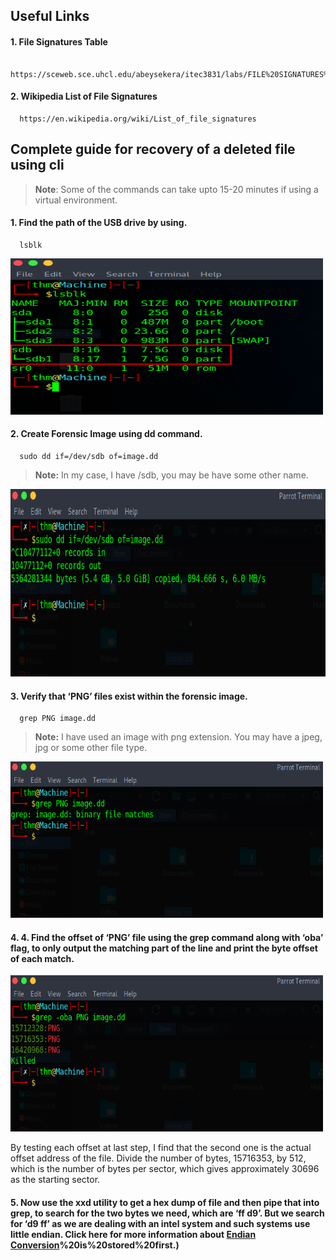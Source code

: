 ## Useful Links
#### 1. File Signatures Table
      https://sceweb.sce.uhcl.edu/abeysekera/itec3831/labs/FILE%20SIGNATURES%20TABLE.pdf

#### 2. Wikipedia List of File Signatures
      https://en.wikipedia.org/wiki/List_of_file_signatures

## Complete guide for recovery of a deleted file using cli

> **Note**: Some of the commands can take upto 15-20 minutes if using a virtual environment.

#### 1. Find the path of the USB drive by using.
      lsblk
<img src="1.lsblk.png" alt="Image Alt Text" width="500" height="250">

#### 2. Create Forensic Image using dd command.
      sudo dd if=/dev/sdb of=image.dd

> ****Note:**** In my case, I have /sdb, you may be have some other name.

<img src="2.image.png" alt="Image Alt Text" width="600" height="300">

#### 3. Verify that ‘PNG’ files exist within the forensic image.
      grep PNG image.dd

> ****Note:**** I have used an image with png extension. You may have a jpeg, jpg or some other file type.

<img src="3.png.png" alt="Image Alt Text" width="500" height="250">

#### 4. 4.	Find the offset of ‘PNG’ file using the grep command along with ‘oba’ flag, to only output the matching part of the line and print the byte offset of each match. 

<img src="4.oba.png" alt="Image Alt Text" width="500" height="250">

By testing each offset at last step, I find that the second one is the actual offset address of the file. Divide the number of bytes, 15716353, by 512, which is the number of bytes per sector, which gives approximately 30696 as the starting sector.

#### 5. Now use the xxd utility to get a hex dump of file and then pipe that into grep, to search for the two bytes we need, which are ‘ff d9’. But we search for ‘d9 ff’ as we are dealing with an intel system and such systems use little endian. Click here for more information about [Endian Conversion](https://blockchain-academy.hs-mittweida.de/litte-big-endian-converter/#:~:text=Big%2Dendian%20is%20an%20order,the%20sequence)%20is%20stored%20first.)

<!-- ![lsblk](1.lsblk.png) -->
